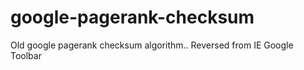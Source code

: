 google-pagerank-checksum
========================

Old google pagerank checksum algorithm.. Reversed from IE Google Toolbar
